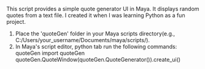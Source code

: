 This script provides a simple quote generator UI in Maya.
It displays random quotes from a text file.
I created it when I was learning Python as a fun project.

1. Place the 'quoteGen' folder in your Maya scripts directory(e.g., C:/Users/your_username/Documents/maya/scripts/).
2. In Maya's script editor, python tab run the following commands:
    quoteGen import quoteGen
    quoteGen.QuoteWindow(quoteGen.QuoteGenerator()).create_ui()

